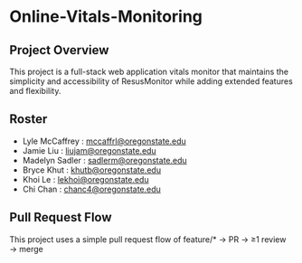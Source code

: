 # Online-Vitals-Monitoring

## Project Overview
This project is a full-stack web application vitals monitor that maintains the simplicity and accessibility of ResusMonitor while adding extended features and flexibility.

## Roster
- Lyle McCaffrey : [mccaffrl@oregonstate.edu](mailto:mccaffrl@oregonstate.edu)
- Jamie Liu      : [liujam@oregonstate.edu](mailto:liujam@oregonstate.edu)
- Madelyn Sadler : [sadlerm@oregonstate.edu](mailto:sadlerm@oregonstate.edu)
- Bryce Khut     : [khutb@oregonstate.edu](mailto:khutb@oregonstate.edu)
- Khoi Le        : [lekhoi@oregonstate.edu](mailto:lekhoi@oregonstate.edu)
- Chi Chan       : [chanc4@oregonstate.edu](mailto.chanc4@oregonstate.edu)

## Pull Request Flow
This project uses a simple pull request flow of feature/* → PR → ≥1 review → merge
